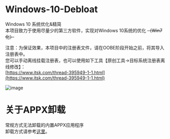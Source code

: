 # Windows-10-Debloat
Windows 10 系统优化&amp;精简  
本项目致力于使用尽量少的第三方软件，实现对Windows 10系统的优化 ~~（Win7化）~~

注意：为保证效果，本项目中的注册表文件，请在OOBE阶段开始之前，将其导入注册表中。  
您可以手动离线挂载注册表，也可以使用如下工具【原创工具->目标系统注册表离线修改】：  
[https://www.itsk.com/thread-395949-1-1.html](https://www.itsk.com/thread-395949-1-1.html)  

![image](https://user-images.githubusercontent.com/43743875/128751075-ac7e01e6-2baa-4b3e-90fa-62f369d37050.png)

# 关于APPX卸载
常规方式无法卸载的内置APPX应用程序  
卸载方式请参考[这里](https://leslieyon.gitbook.io/notes/Windows/tong-guo-xiu-gai-nei-zhi-shu-ju-ku-wan-mei-shan-chu-win10-nei-zhi-ying-yong)。  
